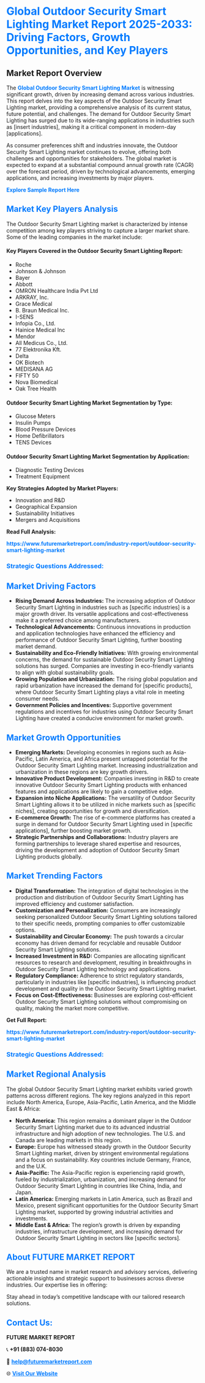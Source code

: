 <h1 style="color: #007BFF;">Global Outdoor Security Smart Lighting Market Report 2025-2033: Driving Factors, Growth Opportunities, and Key Players</h1>

<section id="overview">
<h2>Market Report Overview</h2>
<p>The <a href="https://www.futuremarketreport.com/industry-report/outdoor-security-smart-lighting-market" style="color: #007BFF; text-decoration: none;"><strong>Global Outdoor Security Smart Lighting Market</strong></a> is witnessing significant growth, driven by increasing demand across various industries. This report delves into the key aspects of the Outdoor Security Smart Lighting market, providing a comprehensive analysis of its current status, future potential, and challenges. The demand for Outdoor Security Smart Lighting has surged due to its wide-ranging applications in industries such as [insert industries], making it a critical component in modern-day [applications].</p>
<p>As consumer preferences shift and industries innovate, the Outdoor Security Smart Lighting market continues to evolve, offering both challenges and opportunities for stakeholders. The global market is expected to expand at a substantial compound annual growth rate (CAGR) over the forecast period, driven by technological advancements, emerging applications, and increasing investments by major players.</p>
</section>

<section id="overview">
<p><a href="https://www.futuremarketreport.com/request-sample/reportId=35264" style="color: #007BFF; text-decoration: none;"><strong>Explore Sample Report Here</strong></a></p>
</section>

<section id="key-players">
<h2 style="color: #007BFF;">Market Key Players Analysis</h2>
<p>The Outdoor Security Smart Lighting market is characterized by intense competition among key players striving to capture a larger market share. Some of the leading companies in the market include:</p>
<h4>Key Players Covered in the Outdoor Security Smart Lighting Report:</h4>
<ul><li>Roche</li><li>Johnson &amp; Johnson</li><li>Bayer</li><li>Abbott</li><li>OMRON Healthcare India Pvt Ltd</li><li>ARKRAY, Inc.</li><li>Grace Medical</li><li>B. Braun Medical Inc.</li><li>I-SENS</li><li>Infopia Co., Ltd.</li><li>Hainice Medical Inc</li><li>Mendor</li><li>All Medicus Co., Ltd.</li><li>77 Elektronika Kft.</li><li>Delta</li><li>OK Biotech</li><li>MEDISANA AG</li><li>FIFTY 50</li><li>Nova Biomedical</li><li>Oak Tree Health</li></ul>
<h4>Outdoor Security Smart Lighting Market Segmentation by Type:</h4>
<ul><li>Glucose Meters</li><li>Insulin Pumps</li><li>Blood Pressure Devices</li><li>Home Defibrillators</li><li>TENS Devices</li></ul>

<h4>Outdoor Security Smart Lighting Market Segmentation by Application:</h4>
<ul><li>Diagnostic Testing Devices</li><li>Treatment Equipment</li></ul>
<p><strong>Key Strategies Adopted by Market Players:</strong></p>
<ul>
<li>Innovation and R&D</li>
<li>Geographical Expansion</li>
<li>Sustainability Initiatives</li>
<li>Mergers and Acquisitions</li>
</ul>
</section>

<section>
<p><strong>Read Full Analysis: </strong></p><a href="https://www.futuremarketreport.com/industry-report/outdoor-security-smart-lighting-market" style="color: #007BFF; text-decoration: none;"><strong>https://www.futuremarketreport.com/industry-report/outdoor-security-smart-lighting-market</strong></a>
<h3 style="color: #007BFF;">Strategic Questions Addressed:</h3>
</section>

<section id="driving-factors">
<h2 style="color: #007BFF;">Market Driving Factors</h2>
<ul>
<li><strong>Rising Demand Across Industries:</strong> The increasing adoption of Outdoor Security Smart Lighting in industries such as [specific industries] is a major growth driver. Its versatile applications and cost-effectiveness make it a preferred choice among manufacturers.</li>
<li><strong>Technological Advancements:</strong> Continuous innovations in production and application technologies have enhanced the efficiency and performance of Outdoor Security Smart Lighting, further boosting market demand.</li>
<li><strong>Sustainability and Eco-Friendly Initiatives:</strong> With growing environmental concerns, the demand for sustainable Outdoor Security Smart Lighting solutions has surged. Companies are investing in eco-friendly variants to align with global sustainability goals.</li>
<li><strong>Growing Population and Urbanization:</strong> The rising global population and rapid urbanization have increased the demand for [specific products], where Outdoor Security Smart Lighting plays a vital role in meeting consumer needs.</li>
<li><strong>Government Policies and Incentives:</strong> Supportive government regulations and incentives for industries using Outdoor Security Smart Lighting have created a conducive environment for market growth.</li>
</ul>
</section>

<section id="growth-opportunities">
<h2 style="color: #007BFF;">Market Growth Opportunities</h2>
<ul>
<li><strong>Emerging Markets:</strong> Developing economies in regions such as Asia-Pacific, Latin America, and Africa present untapped potential for the Outdoor Security Smart Lighting market. Increasing industrialization and urbanization in these regions are key growth drivers.</li>
<li><strong>Innovative Product Development:</strong> Companies investing in R&D to create innovative Outdoor Security Smart Lighting products with enhanced features and applications are likely to gain a competitive edge.</li>
<li><strong>Expansion into Niche Applications:</strong> The versatility of Outdoor Security Smart Lighting allows it to be utilized in niche markets such as [specific niches], creating opportunities for growth and diversification.</li>
<li><strong>E-commerce Growth:</strong> The rise of e-commerce platforms has created a surge in demand for Outdoor Security Smart Lighting used in [specific applications], further boosting market growth.</li>
<li><strong>Strategic Partnerships and Collaborations:</strong> Industry players are forming partnerships to leverage shared expertise and resources, driving the development and adoption of Outdoor Security Smart Lighting products globally.</li>
</ul>
</section>

<section id="trending-factors">
<h2 style="color: #007BFF;">Market Trending Factors</h2>
<ul>
<li><strong>Digital Transformation:</strong> The integration of digital technologies in the production and distribution of Outdoor Security Smart Lighting has improved efficiency and customer satisfaction.</li>
<li><strong>Customization and Personalization:</strong> Consumers are increasingly seeking personalized Outdoor Security Smart Lighting solutions tailored to their specific needs, prompting companies to offer customizable options.</li>
<li><strong>Sustainability and Circular Economy:</strong> The push towards a circular economy has driven demand for recyclable and reusable Outdoor Security Smart Lighting solutions.</li>
<li><strong>Increased Investment in R&D:</strong> Companies are allocating significant resources to research and development, resulting in breakthroughs in Outdoor Security Smart Lighting technology and applications.</li>
<li><strong>Regulatory Compliance:</strong> Adherence to strict regulatory standards, particularly in industries like [specific industries], is influencing product development and quality in the Outdoor Security Smart Lighting market.</li>
<li><strong>Focus on Cost-Effectiveness:</strong> Businesses are exploring cost-efficient Outdoor Security Smart Lighting solutions without compromising on quality, making the market more competitive.</li>
</ul>
</section>

<section>
<p><strong>Get Full Report: </strong></p><a href="https://www.futuremarketreport.com/industry-report/outdoor-security-smart-lighting-market" style="color: #007BFF; text-decoration: none;"><strong>https://www.futuremarketreport.com/industry-report/outdoor-security-smart-lighting-market</strong></a>
<h3 style="color: #007BFF;">Strategic Questions Addressed:</h3>
</section>


<section id="regional-analysis">
<h2 style="color: #007BFF;">Market Regional Analysis</h2>
<p>The global Outdoor Security Smart Lighting market exhibits varied growth patterns across different regions. The key regions analyzed in this report include North America, Europe, Asia-Pacific, Latin America, and the Middle East & Africa:</p>
<ul>
<li><strong>North America:</strong> This region remains a dominant player in the Outdoor Security Smart Lighting market due to its advanced industrial infrastructure and high adoption of new technologies. The U.S. and Canada are leading markets in this region.</li>
<li><strong>Europe:</strong> Europe has witnessed steady growth in the Outdoor Security Smart Lighting market, driven by stringent environmental regulations and a focus on sustainability. Key countries include Germany, France, and the U.K.</li>
<li><strong>Asia-Pacific:</strong> The Asia-Pacific region is experiencing rapid growth, fueled by industrialization, urbanization, and increasing demand for Outdoor Security Smart Lighting in countries like China, India, and Japan.</li>
<li><strong>Latin America:</strong> Emerging markets in Latin America, such as Brazil and Mexico, present significant opportunities for the Outdoor Security Smart Lighting market, supported by growing industrial activities and investments.</li>
<li><strong>Middle East & Africa:</strong> The region’s growth is driven by expanding industries, infrastructure development, and increasing demand for Outdoor Security Smart Lighting in sectors like [specific sectors].</li>
</ul>
</section>

<footer>
<h2 style="color: #007BFF;">About FUTURE MARKET REPORT</h2>
<p>We are a trusted name in market research and advisory services, delivering actionable insights and strategic support to businesses across diverse industries. Our expertise lies in offering:</p>

<p>Stay ahead in today’s competitive landscape with our tailored research solutions.</p>

<h2 style="color: #007BFF;">Contact Us:</h2>
<p><strong>FUTURE MARKET REPORT</strong></p>
<p>📞 <strong>+91 (883) 074-8030</strong></p>
<p>📧 <strong><a href="mailto:help@futuremarketreport.com" style="color: #007BFF;">help@futuremarketreport.com</a></strong></p>
<p>🌐 <strong><a href="https://www.futuremarketreport.com/" style="color: #007BFF;">Visit Our Website</a></strong></p>
</footer>